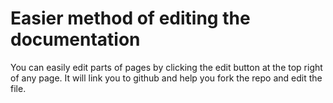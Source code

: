 # Easier method of editing the documentation

You can easily edit parts of pages by clicking the edit button at the top right of any page. It will link you to github and help you fork the repo and edit the file.
